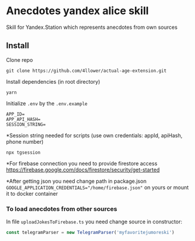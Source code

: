 # Anecdotes yandex alice skill

Skill for Yandex.Station which represents anecdotes from own sources

## Install

Clone repo
```
git clone https://github.com/4llower/actual-age-extension.git
```
Install dependencies (in root directory)
```
yarn
```
Initialize ```.env``` by the ```.env.example```
```
APP_ID=
APP_API_HASH=
SESSION_STRING=
```
*Session string needed for scripts (use own credentials: appId, apiHash, phone number)
```
npx tgsession
```
*For firebase connection you need to provide firestore access https://firebase.google.com/docs/firestore/security/get-started

*After getting json you need change path in package.json ```GOOGLE_APPLICATION_CREDENTIALS="/home/firebase.json"``` on yours or mount it to docker container

### To load anecdotes from other sources

In file ```uploadJokesToFirebase.ts``` you need change source in constructor:
```javascript 
const telegramParser = new TelegramParser('myfavoritejumoreski')
```
